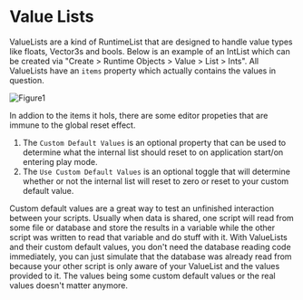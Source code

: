 # Value Lists

ValueLists are a kind of RuntimeList that are designed to handle value types like floats, Vector3s and bools. Below is an example of an IntList which can be created via "Create > Runtime Objects > Value > List > Ints". All ValueLists have an `items` property which actually contains the values in question.

![Figure1](~/images/runtimeLists1.png)

In addion to the items it hols, there are some editor propeties that are immune to the global reset effect.

1. The `Custom Default Values` is an optional property that can be used to determine what the internal list should reset to on application start/on entering play mode.
2. The `Use Custom Default Values` is an optional toggle that will determine whether or not the internal list will reset to zero or reset to your custom default value.

Custom default values are a great way to test an unfinished interaction between your scripts. Usually when data is shared, one script will read from some file or database and store the results in a variable while the other script was written to read that variable and do stuff with it. With ValueLists and their custom default values, you don't need the database reading code immediately, you can just simulate that the database was already read from because your other script is only aware of your ValueList and the values provided to it. The values being some custom default values or the real values doesn't matter anymore.